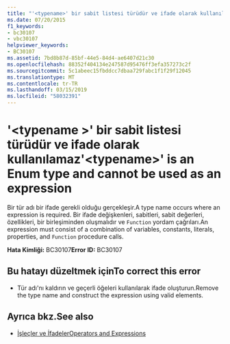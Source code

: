 ```yaml
---
title: "'<typename>' bir sabit listesi türüdür ve ifade olarak kullanılamaz"
ms.date: 07/20/2015
f1_keywords:
- bc30107
- vbc30107
helpviewer_keywords:
- BC30107
ms.assetid: 7bd8b87d-85bf-44e5-84d4-ae6407d21c30
ms.openlocfilehash: 88352f404134e247587d95476ff3efa357273c2f
ms.sourcegitcommit: 5c1abeec15fbddcc7dbaa729fabc1f1f29f12045
ms.translationtype: MT
ms.contentlocale: tr-TR
ms.lasthandoff: 03/15/2019
ms.locfileid: "58032391"
---
```

# <a name="typename-is-an-enum-type-and-cannot-be-used-as-an-expression"></a><span data-ttu-id="3f057-102">'\<typename >' bir sabit listesi türüdür ve ifade olarak kullanılamaz</span><span class="sxs-lookup"><span data-stu-id="3f057-102">'\<typename>' is an Enum type and cannot be used as an expression</span></span>
<span data-ttu-id="3f057-103">Bir tür adı bir ifade gerekli olduğu gerçekleşir.</span><span class="sxs-lookup"><span data-stu-id="3f057-103">A type name occurs where an expression is required.</span></span> <span data-ttu-id="3f057-104">Bir ifade değişkenleri, sabitleri, sabit değerleri, özellikleri, bir birleşiminden oluşmalıdır ve `Function` yordam çağrıları.</span><span class="sxs-lookup"><span data-stu-id="3f057-104">An expression must consist of a combination of variables, constants, literals, properties, and `Function` procedure calls.</span></span>  
  
 <span data-ttu-id="3f057-105">**Hata Kimliği:** BC30107</span><span class="sxs-lookup"><span data-stu-id="3f057-105">**Error ID:** BC30107</span></span>  
  
## <a name="to-correct-this-error"></a><span data-ttu-id="3f057-106">Bu hatayı düzeltmek için</span><span class="sxs-lookup"><span data-stu-id="3f057-106">To correct this error</span></span>  
  
-   <span data-ttu-id="3f057-107">Tür adı'nı kaldırın ve geçerli öğeleri kullanılarak ifade oluşturun.</span><span class="sxs-lookup"><span data-stu-id="3f057-107">Remove the type name and construct the expression using valid elements.</span></span>  
  
## <a name="see-also"></a><span data-ttu-id="3f057-108">Ayrıca bkz.</span><span class="sxs-lookup"><span data-stu-id="3f057-108">See also</span></span>

- [<span data-ttu-id="3f057-109">İşleçler ve İfadeler</span><span class="sxs-lookup"><span data-stu-id="3f057-109">Operators and Expressions</span></span>](../../visual-basic/programming-guide/language-features/operators-and-expressions/index.md)

